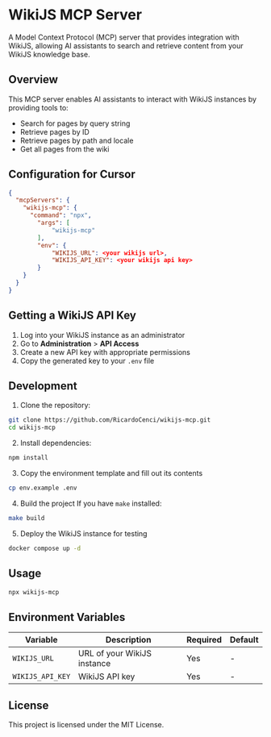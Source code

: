 # WikiJS MCP Server

A Model Context Protocol (MCP) server that provides integration with WikiJS, allowing AI assistants to search and retrieve content from your WikiJS knowledge base.

## Overview

This MCP server enables AI assistants to interact with WikiJS instances by providing tools to:
- Search for pages by query string
- Retrieve pages by ID
- Retrieve pages by path and locale
- Get all pages from the wiki

## Configuration for Cursor
```json
{
  "mcpServers": {
    "wikijs-mcp": {
      "command": "npx",
        "args": [
            "wikijs-mcp"
        ],
        "env": {
            "WIKIJS_URL": <your wikijs url>,
            "WIKIJS_API_KEY": <your wikijs api key>
        }
    }
  }
}
```

## Getting a WikiJS API Key

1. Log into your WikiJS instance as an administrator
2. Go to **Administration** > **API Access**
3. Create a new API key with appropriate permissions
4. Copy the generated key to your `.env` file


## Development

1. Clone the repository:
```bash
git clone https://github.com/RicardoCenci/wikijs-mcp.git
cd wikijs-mcp
```

2. Install dependencies:
```bash
npm install
```

3. Copy the environment template and fill out its contents
```bash
cp env.example .env
```

4. Build the project
If you have `make` installed:
```bash
make build
```

5. Deploy the WikiJS instance for testing

```bash
docker compose up -d
```

## Usage

```bash
npx wikijs-mcp
```

## Environment Variables
| Variable | Description | Required | Default |
|----------|-------------|----------|---------|
| `WIKIJS_URL` | URL of your WikiJS instance | Yes | - |
| `WIKIJS_API_KEY` | WikiJS API key | Yes | - |


## License
This project is licensed under the MIT License.